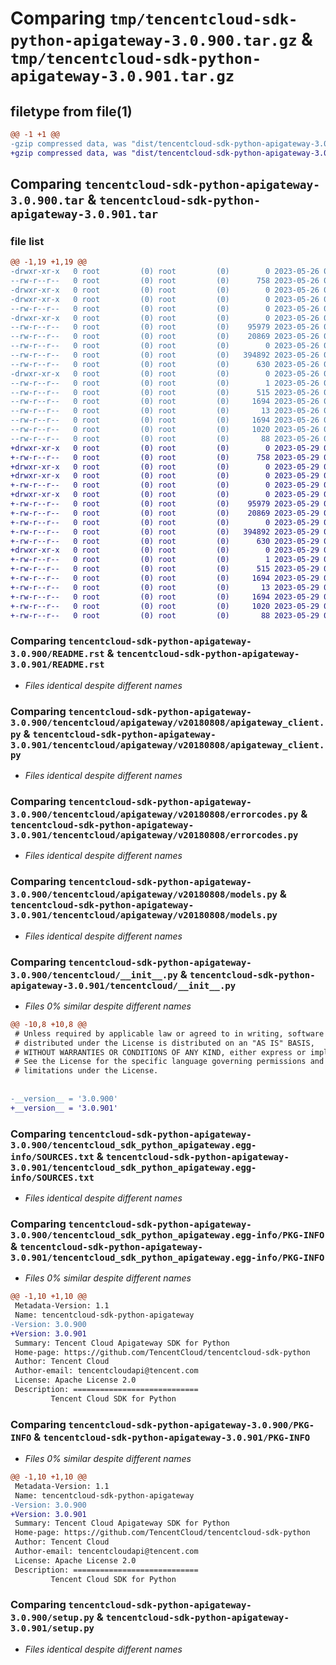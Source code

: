 # Comparing `tmp/tencentcloud-sdk-python-apigateway-3.0.900.tar.gz` & `tmp/tencentcloud-sdk-python-apigateway-3.0.901.tar.gz`

## filetype from file(1)

```diff
@@ -1 +1 @@
-gzip compressed data, was "dist/tencentcloud-sdk-python-apigateway-3.0.900.tar", last modified: Fri May 26 02:09:54 2023, max compression
+gzip compressed data, was "dist/tencentcloud-sdk-python-apigateway-3.0.901.tar", last modified: Mon May 29 02:16:23 2023, max compression
```

## Comparing `tencentcloud-sdk-python-apigateway-3.0.900.tar` & `tencentcloud-sdk-python-apigateway-3.0.901.tar`

### file list

```diff
@@ -1,19 +1,19 @@
-drwxr-xr-x   0 root         (0) root         (0)        0 2023-05-26 02:09:54.000000 tencentcloud-sdk-python-apigateway-3.0.900/
--rw-r--r--   0 root         (0) root         (0)      758 2023-05-26 02:09:54.000000 tencentcloud-sdk-python-apigateway-3.0.900/README.rst
-drwxr-xr-x   0 root         (0) root         (0)        0 2023-05-26 02:09:54.000000 tencentcloud-sdk-python-apigateway-3.0.900/tencentcloud/
-drwxr-xr-x   0 root         (0) root         (0)        0 2023-05-26 02:09:54.000000 tencentcloud-sdk-python-apigateway-3.0.900/tencentcloud/apigateway/
--rw-r--r--   0 root         (0) root         (0)        0 2023-05-26 02:09:54.000000 tencentcloud-sdk-python-apigateway-3.0.900/tencentcloud/apigateway/__init__.py
-drwxr-xr-x   0 root         (0) root         (0)        0 2023-05-26 02:09:54.000000 tencentcloud-sdk-python-apigateway-3.0.900/tencentcloud/apigateway/v20180808/
--rw-r--r--   0 root         (0) root         (0)    95979 2023-05-26 02:09:54.000000 tencentcloud-sdk-python-apigateway-3.0.900/tencentcloud/apigateway/v20180808/apigateway_client.py
--rw-r--r--   0 root         (0) root         (0)    20869 2023-05-26 02:09:54.000000 tencentcloud-sdk-python-apigateway-3.0.900/tencentcloud/apigateway/v20180808/errorcodes.py
--rw-r--r--   0 root         (0) root         (0)        0 2023-05-26 02:09:54.000000 tencentcloud-sdk-python-apigateway-3.0.900/tencentcloud/apigateway/v20180808/__init__.py
--rw-r--r--   0 root         (0) root         (0)   394892 2023-05-26 02:09:54.000000 tencentcloud-sdk-python-apigateway-3.0.900/tencentcloud/apigateway/v20180808/models.py
--rw-r--r--   0 root         (0) root         (0)      630 2023-05-26 02:09:54.000000 tencentcloud-sdk-python-apigateway-3.0.900/tencentcloud/__init__.py
-drwxr-xr-x   0 root         (0) root         (0)        0 2023-05-26 02:09:54.000000 tencentcloud-sdk-python-apigateway-3.0.900/tencentcloud_sdk_python_apigateway.egg-info/
--rw-r--r--   0 root         (0) root         (0)        1 2023-05-26 02:09:54.000000 tencentcloud-sdk-python-apigateway-3.0.900/tencentcloud_sdk_python_apigateway.egg-info/dependency_links.txt
--rw-r--r--   0 root         (0) root         (0)      515 2023-05-26 02:09:54.000000 tencentcloud-sdk-python-apigateway-3.0.900/tencentcloud_sdk_python_apigateway.egg-info/SOURCES.txt
--rw-r--r--   0 root         (0) root         (0)     1694 2023-05-26 02:09:54.000000 tencentcloud-sdk-python-apigateway-3.0.900/tencentcloud_sdk_python_apigateway.egg-info/PKG-INFO
--rw-r--r--   0 root         (0) root         (0)       13 2023-05-26 02:09:54.000000 tencentcloud-sdk-python-apigateway-3.0.900/tencentcloud_sdk_python_apigateway.egg-info/top_level.txt
--rw-r--r--   0 root         (0) root         (0)     1694 2023-05-26 02:09:54.000000 tencentcloud-sdk-python-apigateway-3.0.900/PKG-INFO
--rw-r--r--   0 root         (0) root         (0)     1020 2023-05-26 02:09:54.000000 tencentcloud-sdk-python-apigateway-3.0.900/setup.py
--rw-r--r--   0 root         (0) root         (0)       88 2023-05-26 02:09:54.000000 tencentcloud-sdk-python-apigateway-3.0.900/setup.cfg
+drwxr-xr-x   0 root         (0) root         (0)        0 2023-05-29 02:16:23.000000 tencentcloud-sdk-python-apigateway-3.0.901/
+-rw-r--r--   0 root         (0) root         (0)      758 2023-05-29 02:16:22.000000 tencentcloud-sdk-python-apigateway-3.0.901/README.rst
+drwxr-xr-x   0 root         (0) root         (0)        0 2023-05-29 02:16:23.000000 tencentcloud-sdk-python-apigateway-3.0.901/tencentcloud/
+drwxr-xr-x   0 root         (0) root         (0)        0 2023-05-29 02:16:23.000000 tencentcloud-sdk-python-apigateway-3.0.901/tencentcloud/apigateway/
+-rw-r--r--   0 root         (0) root         (0)        0 2023-05-29 02:16:22.000000 tencentcloud-sdk-python-apigateway-3.0.901/tencentcloud/apigateway/__init__.py
+drwxr-xr-x   0 root         (0) root         (0)        0 2023-05-29 02:16:23.000000 tencentcloud-sdk-python-apigateway-3.0.901/tencentcloud/apigateway/v20180808/
+-rw-r--r--   0 root         (0) root         (0)    95979 2023-05-29 02:16:22.000000 tencentcloud-sdk-python-apigateway-3.0.901/tencentcloud/apigateway/v20180808/apigateway_client.py
+-rw-r--r--   0 root         (0) root         (0)    20869 2023-05-29 02:16:22.000000 tencentcloud-sdk-python-apigateway-3.0.901/tencentcloud/apigateway/v20180808/errorcodes.py
+-rw-r--r--   0 root         (0) root         (0)        0 2023-05-29 02:16:22.000000 tencentcloud-sdk-python-apigateway-3.0.901/tencentcloud/apigateway/v20180808/__init__.py
+-rw-r--r--   0 root         (0) root         (0)   394892 2023-05-29 02:16:22.000000 tencentcloud-sdk-python-apigateway-3.0.901/tencentcloud/apigateway/v20180808/models.py
+-rw-r--r--   0 root         (0) root         (0)      630 2023-05-29 02:16:22.000000 tencentcloud-sdk-python-apigateway-3.0.901/tencentcloud/__init__.py
+drwxr-xr-x   0 root         (0) root         (0)        0 2023-05-29 02:16:23.000000 tencentcloud-sdk-python-apigateway-3.0.901/tencentcloud_sdk_python_apigateway.egg-info/
+-rw-r--r--   0 root         (0) root         (0)        1 2023-05-29 02:16:23.000000 tencentcloud-sdk-python-apigateway-3.0.901/tencentcloud_sdk_python_apigateway.egg-info/dependency_links.txt
+-rw-r--r--   0 root         (0) root         (0)      515 2023-05-29 02:16:23.000000 tencentcloud-sdk-python-apigateway-3.0.901/tencentcloud_sdk_python_apigateway.egg-info/SOURCES.txt
+-rw-r--r--   0 root         (0) root         (0)     1694 2023-05-29 02:16:23.000000 tencentcloud-sdk-python-apigateway-3.0.901/tencentcloud_sdk_python_apigateway.egg-info/PKG-INFO
+-rw-r--r--   0 root         (0) root         (0)       13 2023-05-29 02:16:23.000000 tencentcloud-sdk-python-apigateway-3.0.901/tencentcloud_sdk_python_apigateway.egg-info/top_level.txt
+-rw-r--r--   0 root         (0) root         (0)     1694 2023-05-29 02:16:23.000000 tencentcloud-sdk-python-apigateway-3.0.901/PKG-INFO
+-rw-r--r--   0 root         (0) root         (0)     1020 2023-05-29 02:16:22.000000 tencentcloud-sdk-python-apigateway-3.0.901/setup.py
+-rw-r--r--   0 root         (0) root         (0)       88 2023-05-29 02:16:23.000000 tencentcloud-sdk-python-apigateway-3.0.901/setup.cfg
```

### Comparing `tencentcloud-sdk-python-apigateway-3.0.900/README.rst` & `tencentcloud-sdk-python-apigateway-3.0.901/README.rst`

 * *Files identical despite different names*

### Comparing `tencentcloud-sdk-python-apigateway-3.0.900/tencentcloud/apigateway/v20180808/apigateway_client.py` & `tencentcloud-sdk-python-apigateway-3.0.901/tencentcloud/apigateway/v20180808/apigateway_client.py`

 * *Files identical despite different names*

### Comparing `tencentcloud-sdk-python-apigateway-3.0.900/tencentcloud/apigateway/v20180808/errorcodes.py` & `tencentcloud-sdk-python-apigateway-3.0.901/tencentcloud/apigateway/v20180808/errorcodes.py`

 * *Files identical despite different names*

### Comparing `tencentcloud-sdk-python-apigateway-3.0.900/tencentcloud/apigateway/v20180808/models.py` & `tencentcloud-sdk-python-apigateway-3.0.901/tencentcloud/apigateway/v20180808/models.py`

 * *Files identical despite different names*

### Comparing `tencentcloud-sdk-python-apigateway-3.0.900/tencentcloud/__init__.py` & `tencentcloud-sdk-python-apigateway-3.0.901/tencentcloud/__init__.py`

 * *Files 0% similar despite different names*

```diff
@@ -10,8 +10,8 @@
 # Unless required by applicable law or agreed to in writing, software
 # distributed under the License is distributed on an "AS IS" BASIS,
 # WITHOUT WARRANTIES OR CONDITIONS OF ANY KIND, either express or implied.
 # See the License for the specific language governing permissions and
 # limitations under the License.
 
 
-__version__ = '3.0.900'
+__version__ = '3.0.901'
```

### Comparing `tencentcloud-sdk-python-apigateway-3.0.900/tencentcloud_sdk_python_apigateway.egg-info/SOURCES.txt` & `tencentcloud-sdk-python-apigateway-3.0.901/tencentcloud_sdk_python_apigateway.egg-info/SOURCES.txt`

 * *Files identical despite different names*

### Comparing `tencentcloud-sdk-python-apigateway-3.0.900/tencentcloud_sdk_python_apigateway.egg-info/PKG-INFO` & `tencentcloud-sdk-python-apigateway-3.0.901/tencentcloud_sdk_python_apigateway.egg-info/PKG-INFO`

 * *Files 0% similar despite different names*

```diff
@@ -1,10 +1,10 @@
 Metadata-Version: 1.1
 Name: tencentcloud-sdk-python-apigateway
-Version: 3.0.900
+Version: 3.0.901
 Summary: Tencent Cloud Apigateway SDK for Python
 Home-page: https://github.com/TencentCloud/tencentcloud-sdk-python
 Author: Tencent Cloud
 Author-email: tencentcloudapi@tencent.com
 License: Apache License 2.0
 Description: ============================
         Tencent Cloud SDK for Python
```

### Comparing `tencentcloud-sdk-python-apigateway-3.0.900/PKG-INFO` & `tencentcloud-sdk-python-apigateway-3.0.901/PKG-INFO`

 * *Files 0% similar despite different names*

```diff
@@ -1,10 +1,10 @@
 Metadata-Version: 1.1
 Name: tencentcloud-sdk-python-apigateway
-Version: 3.0.900
+Version: 3.0.901
 Summary: Tencent Cloud Apigateway SDK for Python
 Home-page: https://github.com/TencentCloud/tencentcloud-sdk-python
 Author: Tencent Cloud
 Author-email: tencentcloudapi@tencent.com
 License: Apache License 2.0
 Description: ============================
         Tencent Cloud SDK for Python
```

### Comparing `tencentcloud-sdk-python-apigateway-3.0.900/setup.py` & `tencentcloud-sdk-python-apigateway-3.0.901/setup.py`

 * *Files identical despite different names*

